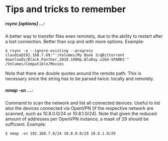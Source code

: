 # Tips and tricks to remember

##### rsync [options] ...:
A better way to transfer files even remotely, due to the ability to restart after a lost connection. Better than scp and with more options.
Example:

    $ rsync -a --ignore-existing --progress claudio@192.168.7.69:"'/Volumes/My Book 3/qBittorrent downloads/Black.Panther.2018.1080p.BluRay.x264-SPARKS'" /Volumes/Compatible/Movies

Note that there are double quotes around the remote path. This is necessary since the string has to be parsed twice: locally and remotely.



##### nmap -sn ...:
Command to scan the network and list all connected devices. Useful to list also the devices connected via OpenVPN (if the respective network are scanned, such as 10.8.0.0/24 or 10.8.1.0/24).
Note that given the reduced amount of addresses per OpenVPN instance, a mask of 29 should be sufficient.
Example:

    $ nmap -sn 192.168.7.0/24 10.8.0.0/29 10.8.1.0/29
